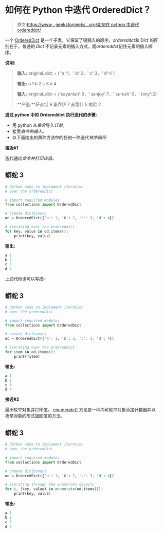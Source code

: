 # 如何在 Python 中迭代 OrderedDict？

> 原文:[https://www . geeksforgeeks . org/如何在 python 中迭代 ordereddct/](https://www.geeksforgeeks.org/how-to-iterate-over-ordereddict-in-python/)

一个 [OrderedDict](https://www.geeksforgeeks.org/ordereddict-in-python/) 是一个子类，它保留了键插入的顺序。*ordereddct*和 *Dict* 的区别在于，普通的 *Dict* 不记录元素的插入方式，而*ordereddct*记住元素的插入顺序。

**说明:**

> **输入:** original_dict = { 'a':1，' b':2，' c':3，' d':4 }
> 
> **输出:** a 1 b 2 c 3 d 4
> 
> **输入:** original_dict = {'sayantan':9，' sanjoy':7，' suresh':5，' rony':2}
> 
> **产量:**萨彦坦 9 桑乔伊 7 苏雷什 5 朗尼 2

**通过 python 中的 Ordereddict 执行迭代的步骤:**

*   用 python 从*集合*导入*订单*。
*   接受*命令的输入。*
*   以下面给出的两种方法中的任何一种迭代*有序循环*:

**接近#1**

迭代通过*命令并打印该值。*

## 蟒蛇 3

```py
# Python code to implement iteration
# over the ordereddict

# import required modules
from collections import OrderedDict

# create dictionary
od = OrderedDict({'a': 1, 'b': 2, 'c': 3, 'd': 4})

# iterating over the ordereddict
for key, value in od.items():
    print(key, value)
```

**输出:**

```py
a 1
b 2
c 3
d 4
```

上述代码也可以写成–

## 蟒蛇 3

```py
# Python code to implement iteration
# over the ordereddict

# import required modules
from collections import OrderedDict

# create dictionary
od = OrderedDict({'a': 1, 'b': 2, 'c': 3, 'd': 4})

# iterating over the ordereddict
for item in od.items():
    print(*item)
```

**输出:**

```py
a 1
b 2
c 3
d 4
```

**接近#2**

遍历枚举对象并打印值。 [enumerate()](https://www.geeksforgeeks.org/enumerate-in-python/) 方法是一种向可枚举对象添加计数器并以枚举对象的形式返回值的方法。

## 蟒蛇 3

```py
# Python code to implement iteration
# over the ordereddict

# import required modules
from collections import OrderedDict

# create dictionary
od = OrderedDict({'a': 1, 'b': 2, 'c': 3, 'd': 4})

# iterating through the enumerate objects
for i, (key, value) in enumerate(od.items()):
    print(key, value)
```

**输出:**

```py
a 1
b 2
c 3
d 4
```